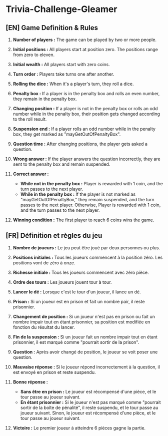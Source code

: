# Trivia-Challenge-Gleamer

## [EN] Game Definition & Rules

1. **Number of players :** The game can be played by two or more people.

1. **Initial positions :** All players start at position zero. The positions range from zero to eleven.

1. **Initial wealth :** All players start with zero coins.

1. **Turn order :** Players take turns one after another.

1. **Rolling the dice :** When it's a player's turn, they roll a dice.

1. **Penalty box :** If a player is in the penalty box and rolls an even number, they remain in the penalty box.

1. **Changing position :** If a player is not in the penalty box or rolls an odd number while in the penalty box, their position gets changed according to the roll result. 

1. **Suspension end :** If a player rolls an odd number while in the penalty box, they get marked as "mayGetOutOfPenaltyBox".

1. **Question time :** After changing positions, the player gets asked a question.

1. **Wrong answer :** If the player answers the question incorrectly, they are sent to the penalty box and remain suspended.

1. **Correct answer :**
   - **While not in the penalty box :** Player is rewarded with 1 coin, and the turn passes to the next player.
   - **While in the penalty box :** If the player is not marked as "mayGetOutOfPenaltyBox," they remain suspended, and the turn passes to the next player. Otherwise, Player is rewarded with 1 coin, and the turn passes to the next player.

1. **Winning condition :** The first player to reach 6 coins wins the game.


## [FR] Définition et règles du jeu

1. **Nombre de joueurs :** Le jeu peut être joué par deux personnes ou plus.

1. **Positions initiales :** Tous les joueurs commencent à la position zéro. Les positions vont de zéro à onze.

1. **Richesse initiale :** Tous les joueurs commencent avec zéro pièce.

1. **Ordre des tours :** Les joueurs jouent tour à tour.

1. **Lancer le dé :** Lorsque c'est le tour d'un joueur, il lance un dé.

1. **Prison :** Si un joueur est en prison et fait un nombre pair, il reste prisonnier.

1. **Changement de position :** Si un joueur n'est pas en prison ou fait un nombre impair tout en étant prisonnier, sa position est modifiée en fonction du résultat du lancer.

1. **Fin de la suspension :** Si un joueur fait un nombre impair tout en étant prisonnier, il est marqué comme "pourrait sortir de la prison".

1. **Question :** Après avoir changé de position, le joueur se voit poser une question.

1. **Mauvaise réponse :** Si le joueur répond incorrectement à la question, il est envoyé en prison et reste suspendu.

1. **Bonne réponse :** 
   - **Sans être en prison :** Le joueur est récompensé d'une pièce, et le tour passe au joueur suivant.
   - **En étant prisonnier :** Si le joueur n'est pas marqué comme "pourrait sortir de la boîte de pénalité", il reste suspendu, et le tour passe au joueur suivant. Sinon, le joueur est récompensé d'une pièce, et le tour passe au joueur suivant.

1. **Victoire :** Le premier joueur à atteindre 6 pièces gagne la partie.
